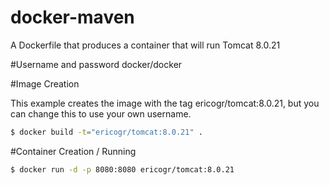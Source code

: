 # docker-maven
A Dockerfile that produces a container that will run Tomcat 8.0.21

#Username and password
docker/docker

#Image Creation

This example creates the image with the tag ericogr/tomcat:8.0.21, but you can change this to use your own username.

```sh
$ docker build -t="ericogr/tomcat:8.0.21" .
```

#Container Creation / Running

```sh
$ docker run -d -p 8080:8080 ericogr/tomcat:8.0.21
```
